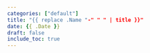 ```yaml
---
categories: ["default"]
title: "{{ replace .Name "-" " " | title }}"
date: {{ .Date }}
draft: false
include_toc: true
---
```

